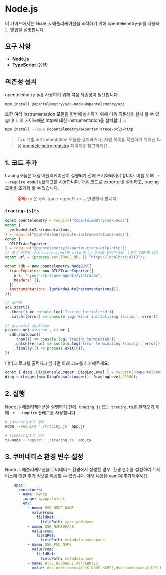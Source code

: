 # Node.js

이 가이드에서는 Node.js 애플리케이션을 추적하기 위해 opentelemetry-js를 사용하는 방법을 설명합니다.

## 요구 사항

* **Node.js**
* **TypeScript** (옵션)

## 의존성 설치

opentelemetry-js를 사용하기 위해 다음 의존성이 필요합니다.

``` bash
npm install @opentelemetry/sdk-node @opentelemetry/api
```

또한 여러 instrumentation 모듈을 한번에 설치하기 위해 다음 의존성을 설치 할 수 있습니다.
이 가이드에선 http에 대한 instrumentation을 설치합니다.

``` bash
npm install --save @opentelemetry/exporter-trace-otlp-http
```

> Tip: 개별 instrumentation 모듈을 설치하거나, 지원 목록을 확인하기 위해선 다음 [opentelemetry registry](https://opentelemetry.io/registry/?language=js&component=instrumentation) 페이지를 참고하세요.

## 1. 코드 추가

tracing모듈은 대상 어플리케이션이 실행되기 전에 초기화되어야 합니다. 이를 위해 `-r --require module` 플래그를 사용합니다.
다음 코드로 exporter를 설정하고, tracing모듈을 초기화 할 수 있습니다.

> <span style="color:red">**주의:**</span> url은 dsk-trace-agent의 url로 변경해야 합니다.

### `tracing.js|ts`

``` javascript
const opentelemetry = require("@opentelemetry/sdk-node");
const {
  getNodeAutoInstrumentations,
} = require("@opentelemetry/auto-instrumentations-node");
const {
  OTLPTraceExporter,
} = require("@opentelemetry/exporter-trace-otlp-http");
// 통신 예정인 dsk-trace-agent의 otlp-http 주소를 넣어주세요. (혹은 TARCE_URL 환경변수를 사용해주세요.)
const url = (process.env.TRACE_URL || "http://localhost:4318");

const sdk = new opentelemetry.NodeSDK({
  traceExporter: new OTLPTraceExporter({
    url: "<your-dsk-trace-agent>/v1/traces",
    headers: {},
  }),
  instrumentations: [getNodeAutoInstrumentations()],
});

// 초기화
sdk.start()
  .then(() => console.log('Tracing initialized'))
  .catch((error) => console.log('Error initializing tracing', error));

// graceful shutdown
process.on('SIGTERM', () => {
  sdk.shutdown()
    .then(() => console.log('Tracing terminated'))
    .catch((error) => console.log('Error terminating tracing', error))
    .finally(() => process.exit(0));
})
```

디버그 로그를 출력하고 싶다면 아래 코드를 추가해주세요.

``` javascript
const { diag, DiagConsoleLogger, DiagLogLevel } = require('@opentelemetry/api');
diag.setLogger(new DiagConsoleLogger(), DiagLogLevel.DEBUG);
```

## 2. 실행

Node.js 애플리케이션을 실행하기 전에, `tracing.js` 또는 `tracing.ts`를 불러오기 위해 `-r --require` 플래그를 사용합니다.

``` bash
# javascript의 경우
node --require './tracing.js' app.js

# typescript의 경우
ts-node --require './tracing.ts' app.ts
```

## 3. 쿠버네티스 환경 변수 설정

Node.js 애플리케이션을 쿠버네티스 환경에서 실행할 경우, 환경 변수를 설정하여 트레이스에 대한 추가 정보를 제공할 수 있습니다.
아래 내용을 yaml에 추가해주세요.

``` yaml
    spec:
      containers:
      - name: myapp
        image: myapp:latest
        env:
          - name: DSK_NODE_NAME
            valueFrom:
              fieldRef:
                fieldPath: spec.nodeName
          - name: DSK_NAMESPACE
            valueFrom:
              fieldRef:
                fieldPath: metadata.namespace
          - name: DSK_POD_NAME
            valueFrom:
              fieldRef:
                fieldPath: metadata.name
          - name: OTEL_RESOURCE_ATTRIBUTES
            value: dsk_node_name=$(DSK_NODE_NAME),dsk_namespace=$(DSK_NAMESPACE),dsk_pod_name=$(DSK_POD_NAME)
```

